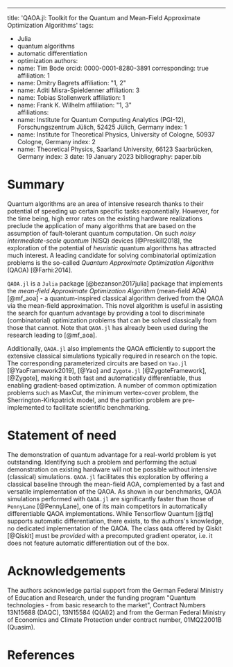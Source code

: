 ---
title: 'QAOA.jl: Toolkit for the Quantum and Mean-Field Approximate Optimization Algorithms'
tags:
  - Julia
  - quantum algorithms
  - automatic differentiation
  - optimization
authors:
  - name: Tim Bode
    orcid: 0000-0001-8280-3891
    corresponding: true
    affiliation: 1
  - name: Dmitry Bagrets
    affiliation: "1, 2"
  - name: Aditi Misra-Spieldenner
    affiliation: 3
  - name: Tobias Stollenwerk
    affiliation: 1
  - name: Frank K. Wilhelm
    affiliation: "1, 3"    
affiliations:
 - name: Institute for Quantum Computing Analytics (PGI-12), Forschungszentrum Jülich, 52425 Jülich, Germany
   index: 1
 - name: Institute for Theoretical Physics, University of Cologne, 50937 Cologne, Germany
   index: 2  
 - name: Theoretical Physics, Saarland University, 66123 Saarbrücken, Germany
   index: 3
date: 19 January 2023
bibliography: paper.bib


# Summary

Quantum algorithms are an area of intensive research thanks to their potential of speeding up certain specific tasks exponentially. However, for the time being, high error rates on the existing hardware realizations preclude the application of many algorithms that are based on the assumption of fault-tolerant quantum computation. On such _noisy intermediate-scale quantum_ (NISQ) devices [@Preskill2018], the exploration of the potential of _heuristic_ quantum algorithms has attracted much interest. A leading candidate for solving combinatorial optimization problems is the so-called _Quantum Approximate Optimization Algorithm_ (QAOA) [@Farhi:2014].

`QAOA.jl` is a `Julia` package [@bezanson2017julia] package that implements the _mean-field Approximate Optimization Algorithm_ (mean-field AOA) [@mf_aoa] - a quantum-inspired classical algorithm derived from the QAOA via the mean-field approximation. This novel algorithm is useful in assisting the search for quantum advantage by providing a tool to discriminate (combinatorial) optimization problems that can be solved classically from those that cannot.  Note that `QAOA.jl` has already been used during the research leading to [@mf_aoa].

Additionally, `QAOA.jl`  also implements the QAOA efficiently to support the extensive classical simulations typically required in research on the topic. The corresponding parameterized circuits are based on `Yao.jl` [@YaoFramework2019], [@Yao] and `Zygote.jl` [@ZygoteFramework], [@Zygote], making it both fast and automatically differentiable, thus enabling gradient-based optimization. A number of common optimization problems such as MaxCut, the minimum vertex-cover problem, the Sherrington-Kirkpatrick model, and the partition problem are pre-implemented to facilitate scientific benchmarking.

# Statement of need

The demonstration of quantum advantage for a real-world problem is yet outstanding. Identifying such a problem and performing the actual demonstration on existing hardware will not be possible without intensive (classical) simulations. `QAOA.jl` facilitates this exploration by offering a classical baseline through the mean-field AOA, complemented by a fast and versatile implementation of the QAOA. As shown in our benchmarks, QAOA simulations performed with `QAOA.jl` are significantly faster than those of `PennyLane` [@PennyLane], one of its main competitors in automatically differentiable QAOA implementations. While Tensorflow Quantum [@tfq] supports automatic differentiation, there exists, to the authors's knowledge, no dedicated implementation of the QAOA. The class `QAOA` offered by Qiskit [@Qiskit] must be _provided_ with a precomputed gradient operator, i.e. it does not feature automatic differentiation out of the box.


# Acknowledgements

The authors acknowledge partial support from the German Federal Ministry of Education and Research, under the funding program "Quantum technologies - from basic research to the market", Contract Numbers 13N15688 (DAQC), 13N15584 (Q(AI)2) and from the German Federal Ministry of Economics and Climate Protection under contract number, 01MQ22001B (Quasim).


# References